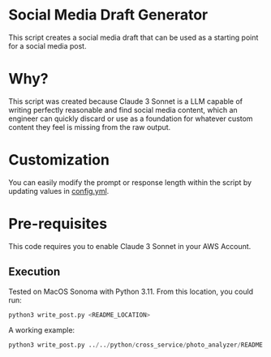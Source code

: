 # Social Media Draft Generator
This script creates a social media draft that can be used as a starting point for a social media post.

# Why?
This script was created because Claude 3 Sonnet is a LLM capable of writing perfectly reasonable and find social media content, which an engineer can quickly discard or use as a foundation for whatever custom content they feel is missing from the raw output.

# Customization
You can easily modify the prompt or response length within the script by updating values in [config.yml](config.yml).

# Pre-requisites
This code requires you to enable Claude 3 Sonnet in your AWS Account.

## Execution
Tested on MacOS Sonoma with Python 3.11. From this location, you could run:
```bash
python3 write_post.py <README_LOCATION>
```
A working example:
```python
python3 write_post.py ../../python/cross_service/photo_analyzer/README.md
```
